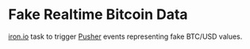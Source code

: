 # Fake Realtime Bitcoin Data

[iron.io](http://iron.io) task to trigger [Pusher](http://pusher.com) events representing fake BTC/USD values.